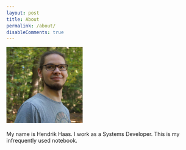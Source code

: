 ```yaml
---
layout: post
title: About
permalink: /about/
disableComments: true
---
```

<div class="width-30">
	<img src="/img/avatar.jpg" width="200" height="200" alt="avatar">
</div>
<div class="width-70">
	<br />
	My name is Hendrik Haas. I work as a Systems Developer. This is my infrequently used notebook.
</div>
